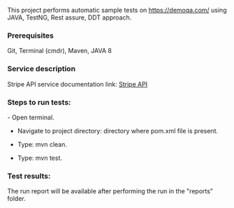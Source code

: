 This project performs automatic sample tests on <a>https://demoqa.com/</a> using JAVA, TestNG, Rest assure, DDT approach.

<h3>Prerequisites</h3>
Git,
Terminal (cmdr),
Maven,
JAVA 8

<h3>Service description</h3>
Stripe API service documentation link: <a href="https://stripe.com/docs">Stripe API</a>

<h3>Steps to run tests:</h3>
- Open terminal.

- Navigate to project directory: directory where pom.xml file is present.

- Type: mvn clean.

- Type: mvn test.

<h3>Test results:</h3>
The run report will be available after performing the run in the "reports" folder.
